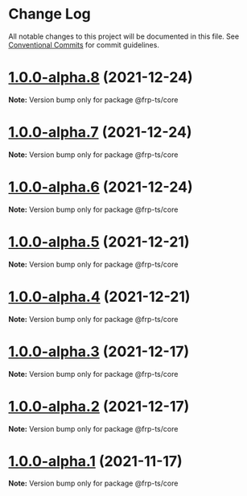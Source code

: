 # Change Log

All notable changes to this project will be documented in this file.
See [Conventional Commits](https://conventionalcommits.org) for commit guidelines.

# [1.0.0-alpha.8](https://github.com/raveclassic/frp-ts/compare/v1.0.0-alpha.7...v1.0.0-alpha.8) (2021-12-24)

**Note:** Version bump only for package @frp-ts/core





# [1.0.0-alpha.7](https://github.com/raveclassic/frp-ts/compare/v1.0.0-alpha.6...v1.0.0-alpha.7) (2021-12-24)

**Note:** Version bump only for package @frp-ts/core





# [1.0.0-alpha.6](https://github.com/raveclassic/frp-ts/compare/v1.0.0-alpha.5...v1.0.0-alpha.6) (2021-12-24)

**Note:** Version bump only for package @frp-ts/core





# [1.0.0-alpha.5](https://github.com/raveclassic/frp-ts/compare/v1.0.0-alpha.4...v1.0.0-alpha.5) (2021-12-21)

**Note:** Version bump only for package @frp-ts/core





# [1.0.0-alpha.4](https://github.com/raveclassic/frp-ts/compare/v1.0.0-alpha.3...v1.0.0-alpha.4) (2021-12-21)

**Note:** Version bump only for package @frp-ts/core





# [1.0.0-alpha.3](https://github.com/raveclassic/frp-ts/compare/v1.0.0-alpha.2...v1.0.0-alpha.3) (2021-12-17)

**Note:** Version bump only for package @frp-ts/core





# [1.0.0-alpha.2](https://github.com/raveclassic/frp-ts/compare/v1.0.0-alpha.1...v1.0.0-alpha.2) (2021-12-17)

**Note:** Version bump only for package @frp-ts/core





# [1.0.0-alpha.1](https://github.com/raveclassic/frp-ts/compare/v0.0.1...v1.0.0-alpha.1) (2021-11-17)

**Note:** Version bump only for package @frp-ts/core
